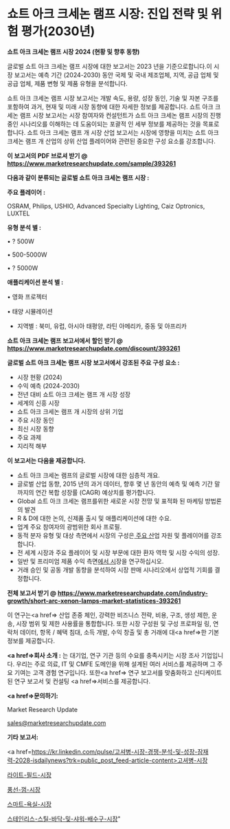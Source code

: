 # 쇼트 아크 크세논 램프 시장: 진입 전략 및 위험 평가(2030년)

<strong>쇼트 아크 크세논 램프 시장 2024 (현황 및 향후 동향)</strong>

글로벌 쇼트 아크 크세논 램프 시장에 대한 보고서는 2023 년을 기준으로합니다.이 시장 보고서는 예측 기간 (2024-2030) 동안 국제 및 국내 제조업체, 지역, 공급 업체 및 공급 업체, 제품 변형 및 제품 유형을 분석합니다.

쇼트 아크 크세논 램프 시장 보고서는 개발 속도, 용량, 성장 동인, 기술 및 자본 구조를 포함하여 과거, 현재 및 미래 시장 동향에 대한 자세한 정보를 제공합니다. 쇼트 아크 크세논 램프 시장 보고서는 시장 참여자와 컨설턴트가 쇼트 아크 크세논 램프 시장의 진행중인 시나리오를 이해하는 데 도움이되는 포괄적 인 세부 정보를 제공하는 것을 목표로합니다. 쇼트 아크 크세논 램프 개 시장 산업 보고서는 시장에 영향을 미치는 쇼트 아크 크세논 램프 개 산업의 상위 산업 플레이어와 관련된 중요한 구성 요소를 강조합니다.



<strong>이 보고서의 PDF 브로셔 받기 @ <a href=https://www.marketresearchupdate.com/sample/393261>https://www.marketresearchupdate.com/sample/393261</a></strong>



<strong>다음과 같이 분류되는 글로벌 쇼트 아크 크세논 램프 시장 :</strong>



<strong>주요 플레이어 :</strong>

OSRAM, Philips, USHIO, Advanced Specialty Lighting, Caiz Optronics, LUXTEL



<strong>유형 분석 별 :</strong>

• ? 500W

• 500-5000W

• ? 5000W



<strong>애플리케이션 분석 별 :</strong>

• 영화 프로젝터

• 태양 시뮬레이션

<ul>
  <li>지역별 : 북미, 유럽, 아시아 태평양, 라틴 아메리카, 중동 및 아프리카</li>
</ul>


<strong>쇼트 아크 크세논 램프 보고서에서 할인 받기 @ <a href=https://www.marketresearchupdate.com/discount/393261>https://www.marketresearchupdate.com/discount/393261</a></strong>



<strong>글로벌 쇼트 아크 크세논 램프 시장 보고서에서 강조된 주요 구성 요소 :</strong>
<ul>
  <li>시장 현황 (2024)</li>
  <li>수익 예측 (2024-2030)</li>
  <li>전년 대비 쇼트 아크 크세논 램프 개 시장 성장</li>
  <li>세계의 신흥 시장</li>
  <li>쇼트 아크 크세논 램프 개 시장의 상위 기업</li>
  <li>주요 시장 동인</li>
  <li>최신 시장 동향</li>
  <li>주요 과제</li>
  <li>지리적 해부</li>
</ul>


<strong>이 보고서는 다음을 제공합니다.</strong>
<ul>
  <li>쇼트 아크 크세논 램프의 글로벌 시장에 대한 심층적 개요.</li>
  <li>글로벌 산업 동향, 2015 년의 과거 데이터, 향후 몇 년 동안의 예측 및 예측 기간 말까지의 연간 복합 성장률 (CAGR) 예상치를 평가합니다.</li>
  <li>Global 쇼트 아크 크세논 램프를위한 새로운 시장 전망 및 표적화 된 마케팅 방법론의 발견</li>
  <li>R &amp; D에 대한 논의, 신제품 출시 및 애플리케이션에 대한 수요.</li>
  <li>업계 주요 참여자의 광범위한 회사 프로필.</li>
  <li>동적 분자 유형 및 대상 측면에서 시장의 구성은<a href=> 주요 산</a>업 자원 및 플레이어를 강조합니다.</li>
  <li>전 세계 시장과 주요 플레이어 및 시장 부문에 대한 환자 역학 및 시장 수익의 성장.</li>
  <li>일반 및 프리미엄 제품 수익 측면<a href=>에서 시</a>장을 연구하십시오.</li>
  <li>거래 승인 및 공동 개발 동향을 분석하여 시장 판매 시나리오에서 상업적 기회를 결정합니다.</li>
</ul>



<strong>전체 보고서 받기 @ <a href=https://www.marketresearchupdate.com/industry-growth/short-arc-xenon-lamps-market-statistices-393261>https://www.marketresearchupdate.com/industry-growth/short-arc-xenon-lamps-market-statistices-393261</a></strong>

이 연구는<a href=> 산업 존중</a> 체인, 강력한 비즈니스 전략, 비용, 구조, 생성 제한, 운송, 시장 범위 및 제한 사용률을 통합합니다. 또한 시장 구성원 및 구성 프로파일 링, 연락처 데이터, 항목 / 혜택 침대, 소득 개발, 수익 창출 및 총 거래에 대<a href=>한 기본 </a>정보를 제공합니다.



<strong><a href=>회사 소</a>개 :</strong>
는 대기업, 연구 기관 등의 수요를 충족시키는 시장 조사 기업입니다. 우리는 주로 의료, IT 및 CMFE 도메인을 위해 설계된 여러 서비스를 제공하며 그 주요 기여는 고객 경험 연구입니다. 또한<a href=> 연구 보</a>고서를 맞춤화하고 신디케이트 된 연구 보고서 및 컨설팅 <a href=>서비스</a>를 제공합니다.



<strong><a href=>문의하기:</a></strong>

Market Research Update

sales@marketresearchupdate.com



<strong>기타 보고서:</strong>

<a href=https://kr.linkedin.com/pulse/고셔병-시장-경쟁-분석-및-성장-잠재력-2028-isdailynews?trk=public_post_feed-article-content>고셔병-시장</a>

<a href=https://www.linkedin.com/pulse/라이트-필드-시장-현재-및-미래-성장-2029-analytics-alchemy-360-analysis/>라이트-필드-시장</a>

<a href=https://www.linkedin.com/pulse/풍선-껌-시장-동향-및-성장-전망-data-dive-diaries-24-analysis-cm6vf/>풍선-껌-시장</a>

<a href=https://www.linkedin.com/pulse/스마트-욕실-시장-세분화-연구-및-목표-고객2029년-survey-spotlight-pro-24-analysis-redpf/>스마트-욕실-시장</a>

<a href=https://www.linkedin.com/pulse/스테인리스-스틸-바닥-및-샤워-배수구-시장-동향-성장-전망-survey-spotlight-pro-24-analysis-h2btf/>스테인리스-스틸-바닥-및-샤워-배수구-시장</a>"
